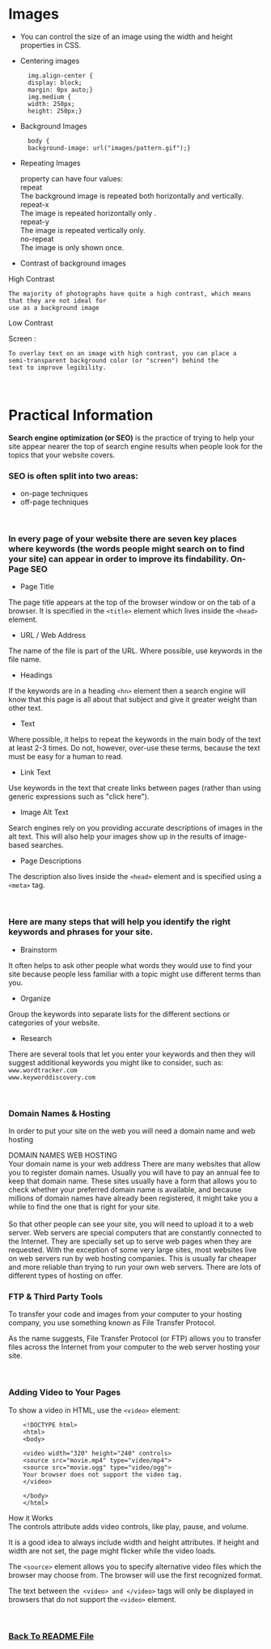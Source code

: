 # Images

* You can control the size of an image using the width and height properties in CSS.


* Centering images

        img.align-center {
        display: block;
        margin: 0px auto;}
        img.medium {
        width: 250px;
        height: 250px;}



* Background Images

        body {
        background-image: url("images/pattern.gif");}

* Repeating Images

    property can have four values: <br>
    repeat  <br>
    The background image is repeated both horizontally and vertically.
    <br>
    repeat-x<br>
    The image is repeated horizontally only .
    <br>
    repeat-y<br>
    The image is repeated vertically only.
    <br>
    no-repeat<br>
    The image is only shown once.        


* Contrast of background images    

High Contrast 

    The majority of photographs have quite a high contrast, which means that they are not ideal for
    use as a background image

Low Contrast 

Screen : 

    To overlay text on an image with high contrast, you can place a
    semi-transparent background color (or "screen") behind the
    text to improve legibility.

<br>

# Practical Information

**Search engine optimization (or SEO)** is the practice of trying to help your site appear nearer the top of search engine results
when people look for the topics that your website covers.

 ### SEO is often split into two areas:
* on-page techniques 
* off-page techniques

<br>

### In every page of your website there are seven key places where keywords (the words people might search on to find your site) can appear in order to improve its findability. On-Page SEO

* Page Title

The page title appears at the top of the browser window or on the tab of a browser. It is specified in the `<title>` element which lives
inside the `<head>` element.

*  URL / Web Address

The name of the file is part of the URL. Where possible, use keywords in the file name.

* Headings

If the keywords are in a heading `<hn>` element then a search engine will know that this page is all about that subject and give it
greater weight than other text.

* Text

Where possible, it helps to repeat the keywords in the main body of the text at least 2-3 times. Do not, however, over-use
these terms, because the text must be easy for a human to read.

*  Link Text

Use keywords in the text that create links between pages (rather than using generic expressions such as "click here").

* Image Alt Text

Search engines rely on you providing accurate descriptions of images in the alt text. This will also help your images show up in the results of image-based
searches.

* Page Descriptions

The description also lives inside the `<head>` element and is
specified using a `<meta>` tag.

<br>

### Here are many steps that will help you identify the right keywords and phrases for your site.

* Brainstorm

It often helps to ask other people what words they would use to
find your site because people less familiar with a topic might use different terms than you. 

* Organize

Group the keywords into separate lists for the different sections or categories of your website.

* Research

There are several tools that let you enter your keywords and then they will suggest additional keywords you might like to
consider, such as:
`www.wordtracker.com` <br>
`www.keyworddiscovery.com`

<br>

### Domain Names & Hosting

In order to put your site on the web you will
need a domain name and web hosting

DOMAIN NAMES WEB HOSTING <br> Your domain name is your web address  There are many websites that allow you to register domain names. Usually you will have to pay an annual fee to keep that domain name. These sites usually have a form that allows you to check whether your preferred domain name is available, and because millions of domain names have already been registered, it might take you a while to find the one that is
right for your site.
<br> 
<br>
So that other people can see your site, you will need to upload it to a web server. Web servers
are special computers that are constantly connected to the Internet. They are specially set up to serve web pages when
they are requested. With the exception of some very large sites, most websites live on web servers run by web hosting
companies. This is usually far cheaper and more reliable than trying to run your own web servers. There are lots of different types of hosting on offer. 


### FTP & Third Party Tools

To transfer your code and images from your computer to your hosting company, you use something known as File Transfer Protocol. 

As the name suggests, File Transfer Protocol (or FTP) allows you to transfer files across the Internet from your computer to the web server hosting your site.

<br>

### Adding Video to Your Pages

To show a video in HTML, use the `<video>` element:

        <!DOCTYPE html>
        <html>
        <body>

        <video width="320" height="240" controls>
        <source src="movie.mp4" type="video/mp4">
        <source src="movie.ogg" type="video/ogg">
        Your browser does not support the video tag.
        </video>

        </body>
        </html>


How it Works <br>
The controls attribute adds video controls, like play, pause, and volume.

It is a good idea to always include width and height attributes. If height and width are not set, the page might flicker while the video loads.

The `<source>` element allows you to specify alternative video files which the browser may choose from. The browser will use the first recognized format.

The text between the` <video> and </video>` tags will only be displayed in browsers that do not support the `<video>` element.

 <br>


### [Back To README File](https://raghadmustafa96.github.io/reading-notes/README201)
